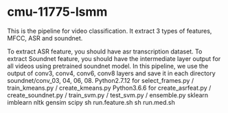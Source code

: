 # cmu-11775-lsmm
This is the pipeline for video classification.
It extract 3 types of features, MFCC, ASR and soundnet.

<Data Required>
To extract ASR feature, you should have asr transcription dataset.
To extract Soundnet feature, you should have the intermediate layer output for all videos using pretrained soundnet model. In this pipeline, we use the output of conv3, conv4, conv6, conv8 layers and save it in each directory soundnet/conv_03, 04, 06, 08.

<Python Required>
Python2.7.12 for select_frames.py / train_kmeans.py / create_kmeans.py
Python3.6.6 for create_asrfeat.py / create_soundnet.py / train_svm.py / test_svm.py / ensemble.py

<Python Library Required>
sklearn
imblearn
nltk
gensim
scipy

<How to run>
sh run.feature.sh
sh run.med.sh

